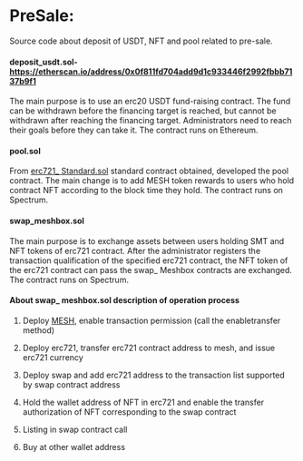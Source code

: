 # PreSale:
Source code about deposit of USDT, NFT and pool related to pre-sale.

#### deposit_usdt.sol-https://etherscan.io/address/0x0f811fd704add9d1c933446f2992fbbb7137b9f1
The main purpose is to use an erc20 USDT fund-raising contract. The fund can be withdrawn before the financing target is reached, but cannot be withdrawn after reaching the financing target. Administrators need to reach their goals before they can take it. The contract runs on Ethereum.

#### pool.sol
From [erc721_ Standard.sol](https://github.com/OpenZeppelin/openzeppelin-contracts/tree/release-v2.3.0/contracts/token/ERC721) standard contract obtained, developed the pool contract.
The main change is to add MESH token rewards to users who hold contract NFT according to the block time they hold. The contract runs on Spectrum. 

#### swap_meshbox.sol
The main purpose is to exchange assets between users holding SMT and NFT tokens of erc721 contract. After the administrator registers the transaction qualification of the specified erc721 contract, the NFT token of the erc721 contract can pass the swap_ Meshbox contracts are exchanged. The contract runs on Spectrum.

#### About swap_ meshbox.sol description of operation process
1. Deploy [MESH](https://spectrum.pub/token.html?source=commonts&tokenF=0xa4c9af589c07b7539e5fcc45975b995a45e3f379), enable transaction permission (call the enabletransfer method)

2. Deploy erc721, transfer erc721 contract address to mesh, and issue erc721 currency

3. Deploy swap and add erc721 address to the transaction list supported by swap contract address

4. Hold the wallet address of NFT in erc721 and enable the transfer authorization of NFT corresponding to the swap contract

5. Listing in swap contract call

6. Buy at other wallet address

